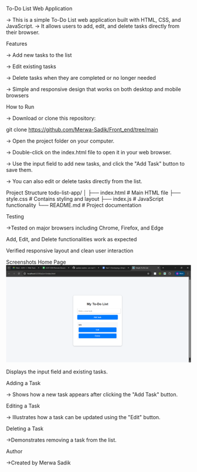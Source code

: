 To-Do List Web Application

-> This is a simple To-Do List web application built with HTML, CSS, and JavaScript.
-> It allows users to add, edit, and delete tasks directly from their browser.

Features

-> Add new tasks to the list

-> Edit existing tasks

-> Delete tasks when they are completed or no longer needed

-> Simple and responsive design that works on both desktop and mobile browsers

How to Run

-> Download or clone this repository:

git clone https://github.com/Merwa-Sadik/Front_end/tree/main

-> Open the project folder on your computer.

-> Double-click on the index.html file to open it in your web browser.

-> Use the input field to add new tasks, and click the "Add Task" button to save them.

-> You can also edit or delete tasks directly from the list.

Project Structure
todo-list-app/
│
├── index.html      # Main HTML file
├── style.css       # Contains styling and layout
├── index.js       # JavaScript functionality
└── README.md       # Project documentation

Testing

->Tested on major browsers including Chrome, Firefox, and Edge

Add, Edit, and Delete functionalities work as expected

Verified responsive layout and clean user interaction

Screenshots
Home Page
![Home Page](image.png)



Displays the input field and existing tasks.


Adding a Task

-> Shows how a new task appears after clicking the "Add Task" button.


Editing a Task

-> Illustrates how a task can be updated using the "Edit" button.


Deleting a Task

->Demonstrates removing a task from the list.


Author

->Created by Merwa Sadik
